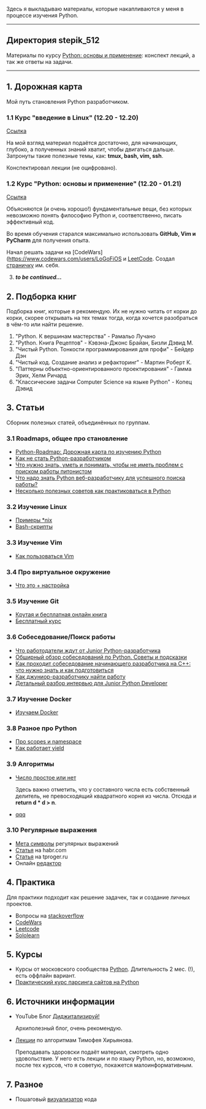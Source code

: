 Здесь я выкладываю материалы, которые накапливаются у меня в процессе изучения Python.

------------

## Директория stepik_512
Материалы по курсу [Python: основы и применение](https://stepik.org/course/512/ "Python: основы и применение"): конспект лекций, а так же ответы на задачи.

------------

## 1. Дорожная карта

Мой путь становления Python разработчиком.

### 1.1 Курс "введение в Linux" (12.20 - 12.20)

[Ссылка](https://stepik.org/course/73/)

На мой взгляд материал подаётся достаточно, для начинающих, глубоко, а полученных знаний хватит, чтобы двигаться дальше. Затронуты такие полезные темы, как: **tmux, bash, vim, ssh**.

Конспектировал лекции (не оцифровано).

### 1.2 Курс "Python: основы и применение" (12.20 - 01.21)

[Ссылка](https://stepik.org/course/512/)

Объясняются (и очень хорошо!) фундаментальные вещи, без которых невозможно понять философию Python и, соответственно, писать эффективный код.

Во время обучения старался максимально использовать **GitHub, Vim и PyCharm** для получения опыта.

Начал решать задачи на  [CodeWars](https://www.codewars.com/users/LoGoFiOS и [LeetCode](https://leetcode.com/logofios/). Создал [страничку](https://logofios.github.io/) им. себя.

3)  ***to be continued...***

## 2. Подборка книг

Подборка книг, которые я рекомендую. Их не нужно читать от корки до корки, скорее открывать на тех темах тогда, когда хочется разобраться в чём-то или найти решение.

1. "Python. К вершинам мастерства" - Рамальо Лучано
1. "Python. Книга Рецептов" - Кэвэна-Джонс Брайан, Бизли Дэвид М.
1. "Чистый Python. Тонкости программирования для профи" - Бейдер Дэн
1. "Чистый код. Создание анализ и рефакторинг" - Мартин Роберт К.
1. "Паттерны объектно-ориентированного проектирования" - Гамма Эрих, Хелм Ричард
1. "Классические задачи Computer Science на языке Python" - Копец Дэвид

## 3. Статьи

Сборник полезных статей, объединённых по группам. 

### 3.1 Roadmaps, общее про становление

- [Python-Roadmap: Дорожная карта по изучению Python](https://github.com/GnuriaN/Python-Roadmap)
- [Как не стать Python-разработчиком](https://habr.com/ru/post/350748/)
- [Что нужно знать, уметь и понимать, чтобы не иметь проблем с поиском работы питонистом](https://habr.com/ru/post/311642/)
- [Что надо знать Python веб-разработчику для успешного поиска работы?](https://www.youtube.com/watch?v=9kLI6R0heTQ)
- [Несколько полезных советов как практиковаться в Python](https://habr.com/ru/post/478900/)

### 3.2 Изучение Linux

- [Примеры *nix](http://najomi.org/_nix)
- [Bash-скрипты](https://habr.com/ru/company/ruvds/blog/325522/)

### 3.3 Изучение Vim

- [ Как пользоваться Vim](http://najomi.org/vim)

### 3.4 Про виртуальное окружение

- [Что это + настройка](https://python-scripts.com/virtualenv)

### 3.5 Изучение Git

- [Крутая и бесплатная онлайн книга](https://git-scm.com/book/ru/v2)
- [Бесплатный курс](https://githowto.com/ru)

### 3.6 Собеседование/Поиск работы

- [Что работодатели ждут от Junior Python-разработчика](https://tproger.ru/articles/what-junior-python-dev-should-know/)
- [Обширный обзор собеседований по Python. Советы и подсказки](https://habr.com/ru/post/439576/)
- [Как проходит собеседование начинающего разработчика на С++: что нужно знать и как подготовиться](https://habr.com/ru/company/yandex_praktikum/blog/533154/)
- [Как джуниор-разработчику найти работу ](https://vc.ru/flood/29126-kak-dzhunior-razrabotchiku-nayti-rabotu)
- [Детальный разбор интервью для Junior Python Developer](https://habr.com/ru/post/458746/)

### 3.7 Изучение Docker

- [Изучаем Docker](https://habr.com/ru/company/ruvds/blog/438796/)

### 3.8 Разное про Python

- [Про scopes и namespace](https://realpython.com/python-scope-legb-rule/#using-enclosing-scopes-as-closures)
- [Как работает yield](https://habr.com/ru/post/132554/)

### 3.9   Алгоритмы

- [Число простое или нет](https://foxford.ru/wiki/informatika/proverka-chisla-na-prostotu-v-python)

  Здесь важно отметить, что у составного числа есть собственный делитель, не превосходящий квадратного корня из числа. Отсюда и **return d * d > n**.

- [qqq]()

### 3.10 Регулярные выражения

* [Мета символы](https://www.debuggex.com/cheatsheet/regex/python) регулярных выражений
* [Статья](https://habr.com/ru/post/349860/) на habr.com
* [Статья](https://tproger.ru/translations/regular-expression-python/) на tproger.ru
* Онлайн [редактор](https://regex101.com/#python)




## 4. Практика

Для практики подходит как решение задачек, так и создание личных проектов.

- Вопросы на [stackoverflow](https://ru.stackoverflow.com/questions/tagged/python)
- [CodeWars](https://www.codewars.com/)
- [Leetcode](https://leetcode.com/problemset/all/)
- [Sololearn](https://www.sololearn.com/)

## 5. Курсы

- Курсы от московского сообщества [Python](https://learn.python.ru/). Длительность 2 мес. (!), есть оффлайн вариант.
- [Практический курс парсинга сайтов на Python](https://www.patreon.com/posts/karta-kurs-na-30462246)

## 6. Источники информации

- YouTube Блог [Диджитализируй!](https://www.youtube.com/channel/UC9MK8SybZcrHR3CUV4NMy2g)

  Архиполезный блог, очень рекомендую.

- [Лекции](https://youtube.com/playlist?list=PLRDzFCPr95fK7tr47883DFUbm4GeOjjc0) по алгоритмам Тимофея Хирьянова.

  Преподавать здоровски подаёт материал, смотреть одно удовольствие. У него есть лекции и по языку Python, но, возможно, после тех курсов, что я советую, покажется малоинформативным. 

## 7. Разное

- Пошаговый [визуализатор](http://www.pythontutor.com/) кода